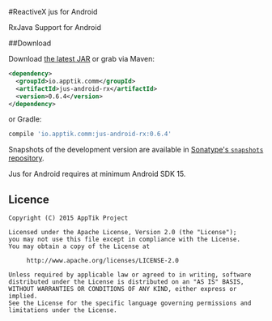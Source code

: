 #ReactiveX jus for Android

RxJava Support for Android

##Download

Download [the latest JAR][mvn] or grab via Maven:
```xml
<dependency>
  <groupId>io.apptik.comm</groupId>
  <artifactId>jus-android-rx</artifactId>
  <version>0.6.4</version>
</dependency>
```
or Gradle:
```groovy
compile 'io.apptik.comm:jus-android-rx:0.6.4'
```

Snapshots of the development version are available in [Sonatype's `snapshots` repository][snap].

Jus for Android requires at minimum Android SDK 15.

## Licence

    Copyright (C) 2015 AppTik Project

    Licensed under the Apache License, Version 2.0 (the "License");
    you may not use this file except in compliance with the License.
    You may obtain a copy of the License at

         http://www.apache.org/licenses/LICENSE-2.0

    Unless required by applicable law or agreed to in writing, software
    distributed under the License is distributed on an "AS IS" BASIS,
    WITHOUT WARRANTIES OR CONDITIONS OF ANY KIND, either express or implied.
    See the License for the specific language governing permissions and
    limitations under the License.

 [mvn]: https://search.maven.org/remote_content?g=io.apptik.comm&a=jus-android-rx&v=LATEST
 [snap]: https://oss.sonatype.org/content/repositories/releases/io/apptik/comm/
